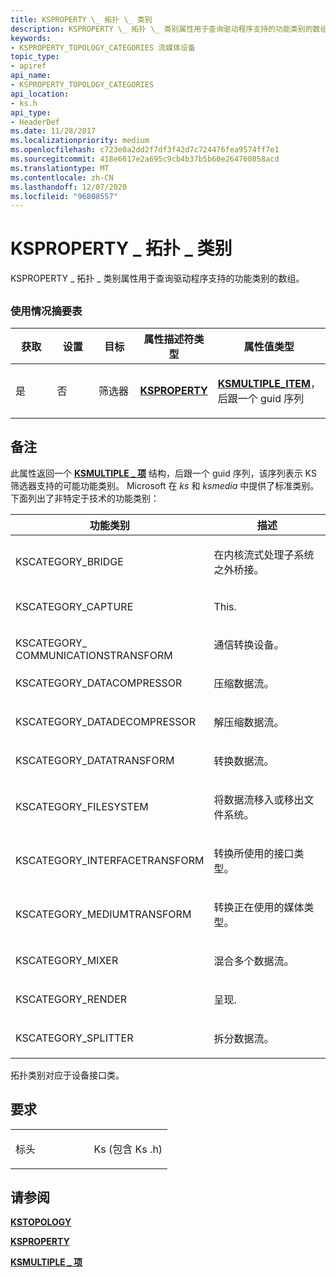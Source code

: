 ```yaml
---
title: KSPROPERTY \_ 拓扑 \_ 类别
description: KSPROPERTY \_ 拓扑 \_ 类别属性用于查询驱动程序支持的功能类别的数组。
keywords:
- KSPROPERTY_TOPOLOGY_CATEGORIES 流媒体设备
topic_type:
- apiref
api_name:
- KSPROPERTY_TOPOLOGY_CATEGORIES
api_location:
- ks.h
api_type:
- HeaderDef
ms.date: 11/28/2017
ms.localizationpriority: medium
ms.openlocfilehash: c723e0a2dd2f7df3f42d7c724476fea9574ff7e1
ms.sourcegitcommit: 418e6617e2a695c9cb4b37b5b60e264760858acd
ms.translationtype: MT
ms.contentlocale: zh-CN
ms.lasthandoff: 12/07/2020
ms.locfileid: "96808557"
---
```

# <a name="ksproperty_topology_categories"></a>KSPROPERTY \_ 拓扑 \_ 类别


KSPROPERTY \_ 拓扑 \_ 类别属性用于查询驱动程序支持的功能类别的数组。

## <span id="ddk_ksproperty_topology_categories_ks"></span><span id="DDK_KSPROPERTY_TOPOLOGY_CATEGORIES_KS"></span>


### <a name="usage-summary-table"></a>使用情况摘要表

<table>
<colgroup>
<col width="20%" />
<col width="20%" />
<col width="20%" />
<col width="20%" />
<col width="20%" />
</colgroup>
<thead>
<tr class="header">
<th>获取</th>
<th>设置</th>
<th>目标</th>
<th>属性描述符类型</th>
<th>属性值类型</th>
</tr>
</thead>
<tbody>
<tr class="odd">
<td><p>是</p></td>
<td><p>否</p></td>
<td><p>筛选器</p></td>
<td><p><a href="/windows-hardware/drivers/ddi/ks/ns-ks-ksidentifier" data-raw-source="[&lt;strong&gt;KSPROPERTY&lt;/strong&gt;](/windows-hardware/drivers/ddi/ks/ns-ks-ksidentifier)"><strong>KSPROPERTY</strong></a></p></td>
<td><p><a href="/windows-hardware/drivers/ddi/ks/ns-ks-ksmultiple_item" data-raw-source="[&lt;strong&gt;KSMULTIPLE_ITEM&lt;/strong&gt;](/windows-hardware/drivers/ddi/ks/ns-ks-ksmultiple_item)"><strong>KSMULTIPLE_ITEM</strong></a>，后跟一个 guid 序列</p></td>
</tr>
</tbody>
</table>

 

<a name="remarks"></a>备注
-------

此属性返回一个 [**KSMULTIPLE \_ 项**](/windows-hardware/drivers/ddi/ks/ns-ks-ksmultiple_item) 结构，后跟一个 guid 序列，该序列表示 KS 筛选器支持的可能功能类别。 Microsoft 在 *ks* 和 *ksmedia* 中提供了标准类别。 下面列出了非特定于技术的功能类别：

<table>
<colgroup>
<col width="50%" />
<col width="50%" />
</colgroup>
<thead>
<tr class="header">
<th>功能类别</th>
<th>描述</th>
</tr>
</thead>
<tbody>
<tr class="odd">
<td><p>KSCATEGORY_BRIDGE</p></td>
<td><p>在内核流式处理子系统之外桥接。</p></td>
</tr>
<tr class="even">
<td><p>KSCATEGORY_CAPTURE</p></td>
<td><p>This.</p></td>
</tr>
<tr class="odd">
<td><p></p>
KSCATEGORY_ COMMUNICATIONSTRANSFORM</td>
<td><p>通信转换设备。</p></td>
</tr>
<tr class="even">
<td><p>KSCATEGORY_DATACOMPRESSOR</p></td>
<td><p>压缩数据流。</p></td>
</tr>
<tr class="odd">
<td><p>KSCATEGORY_DATADECOMPRESSOR</p></td>
<td><p>解压缩数据流。</p></td>
</tr>
<tr class="even">
<td><p>KSCATEGORY_DATATRANSFORM</p></td>
<td><p>转换数据流。</p></td>
</tr>
<tr class="odd">
<td><p>KSCATEGORY_FILESYSTEM</p></td>
<td><p>将数据流移入或移出文件系统。</p></td>
</tr>
<tr class="even">
<td><p>KSCATEGORY_INTERFACETRANSFORM</p></td>
<td><p>转换所使用的接口类型。</p></td>
</tr>
<tr class="odd">
<td><p>KSCATEGORY_MEDIUMTRANSFORM</p></td>
<td><p>转换正在使用的媒体类型。</p></td>
</tr>
<tr class="even">
<td><p>KSCATEGORY_MIXER</p></td>
<td><p>混合多个数据流。</p></td>
</tr>
<tr class="odd">
<td><p>KSCATEGORY_RENDER</p></td>
<td><p>呈现.</p></td>
</tr>
<tr class="even">
<td><p>KSCATEGORY_SPLITTER</p></td>
<td><p>拆分数据流。</p></td>
</tr>
</tbody>
</table>

 

拓扑类别对应于设备接口类。

<a name="requirements"></a>要求
------------

<table>
<colgroup>
<col width="50%" />
<col width="50%" />
</colgroup>
<tbody>
<tr class="odd">
<td><p>标头</p></td>
<td>Ks (包含 Ks .h) </td>
</tr>
</tbody>
</table>

## <a name="see-also"></a>请参阅


[**KSTOPOLOGY**](/windows-hardware/drivers/ddi/ks/ns-ks-kstopology)

[**KSPROPERTY**](/windows-hardware/drivers/ddi/ks/ns-ks-ksidentifier)

[**KSMULTIPLE \_ 项**](/windows-hardware/drivers/ddi/ks/ns-ks-ksmultiple_item)

